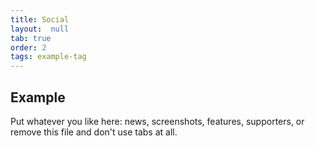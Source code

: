 ```yaml
---
title: Social
layout:  null
tab: true
order: 2
tags: example-tag
---
```


## Example

Put whatever you like here: news, screenshots, features, supporters, or remove this file and don't use tabs at all.
